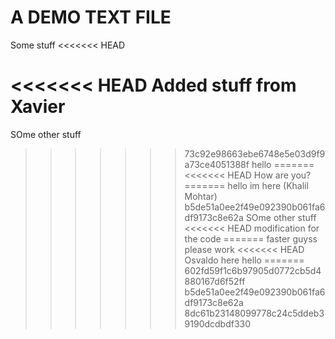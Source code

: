 # A DEMO TEXT FILE

Some stuff
<<<<<<< HEAD

<<<<<<< HEAD
Added stuff from Xavier
=======
SOme other stuff
>>>>>>> 73c92e98663ebe6748e5e03d9f9a73ce4051388f
hello 
=======
<<<<<<< HEAD
How are you?
=======
hello im here (Khalil Mohtar)
>>>>>>> b5de51a0ee2f49e092390b061fa6df9173c8e62a
SOme other stuff
<<<<<<< HEAD
modification for the code
=======
faster guyss
please work
<<<<<<< HEAD
Osvaldo here hello
=======
>>>>>>> 602fd59f1c6b97905d0772cb5d4880167d6f52ff
>>>>>>> b5de51a0ee2f49e092390b061fa6df9173c8e62a
>>>>>>> 8dc61b23148099778c24c5ddeb39190dcdbdf330
